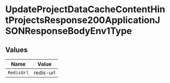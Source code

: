 # UpdateProjectDataCacheContentHintProjectsResponse200ApplicationJSONResponseBodyEnv1Type


## Values

| Name       | Value      |
| ---------- | ---------- |
| `RedisUrl` | redis-url  |